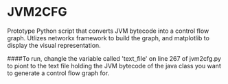 # JVM2CFG

Prototype Python script that converts JVM bytecode into a control flow graph. Utlizes networkx framework to build the graph, and matplotlib to display the visual representation. 

####To run, changle the variable called 'text_file' on line 267 of jvm2cfg.py to piont to the text file holding the JVM bytecode of the java class you want to generate a control flow graph for.
